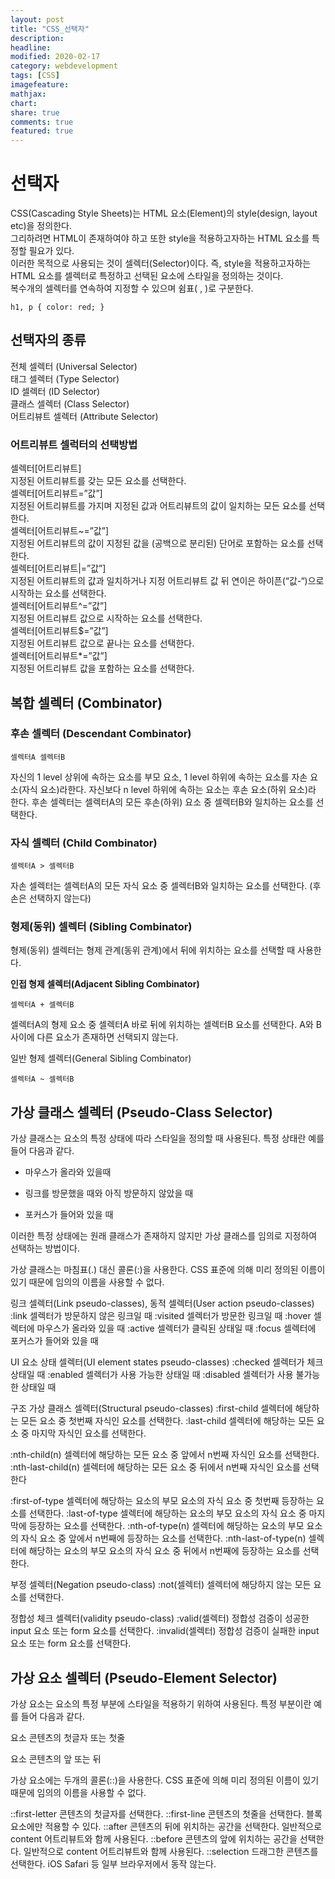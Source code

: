 ```yaml
---
layout: post
title: "CSS_선택자"
description:
headline:
modified: 2020-02-17
category: webdevelopment
tags: [CSS]
imagefeature:
mathjax:
chart:
share: true
comments: true
featured: true
---
```


# 선택자

CSS(Cascading Style Sheets)는 HTML 요소(Element)의 style(design, layout etc)을 정의한다.  
그리하려면 HTML이 존재하여야 하고 또한 style을 적용하고자하는 HTML 요소를 특정할 필요가 있다.  
이러한 목적으로 사용되는 것이 셀렉터(Selector)이다. 즉, style을 적용하고자하는 HTML 요소를 셀렉터로 특정하고 선택된 요소에 스타일을 정의하는 것이다.  
복수개의 셀렉터를 연속하여 지정할 수 있으며 쉼표( , )로 구분한다.

```
h1, p { color: red; }
```

## 선택자의 종류

<span class="orange">전체 셀렉터 (Universal Selector)</span>  
<span class="orange">태그 셀렉터 (Type Selector)</span>  
<span class="orange">ID 셀렉터 (ID Selector)</span>  
<span class="orange">클래스 셀렉터 (Class Selector)</span>  
<span class="orange">어트리뷰트 셀렉터 (Attribute Selector)</span>

### 어트리뷰트 셀럭터의 선택방법

<span class="gray">셀렉터[어트리뷰트]</span>  
지정된 어트리뷰트를 갖는 모든 요소를 선택한다.  
<span class="gray">셀렉터[어트리뷰트=”값”]</span>  
지정된 어트리뷰트를 가지며 지정된 값과 어트리뷰트의 값이 일치하는 모든 요소를 선택한다.  
<span class="gray">셀렉터[어트리뷰트~=”값”]</span>  
지정된 어트리뷰트의 값이 지정된 값을 (공백으로 분리된) 단어로 포함하는 요소를 선택한다.  
<span class="gray">셀렉터[어트리뷰트|=”값”]</span>  
지정된 어트리뷰트의 값과 일치하거나 지정 어트리뷰트 값 뒤 연이은 하이픈(“값-“)으로 시작하는 요소를 선택한다.  
<span class="gray">셀렉터[어트리뷰트^=”값”]</span>  
지정된 어트리뷰트 값으로 시작하는 요소를 선택한다.  
<span class="gray">셀렉터[어트리뷰트$=”값”]</span>  
지정된 어트리뷰트 값으로 끝나는 요소를 선택한다.  
<span class="gray">셀렉터[어트리뷰트*=”값”]</span>  
지정된 어트리뷰트 값을 포함하는 요소를 선택한다.

## 복합 셀렉터 (Combinator)

### 후손 셀렉터 (Descendant Combinator)

```
셀렉터A 셀렉터B
```

자신의 1 level 상위에 속하는 요소를 부모 요소, 1 level 하위에 속하는 요소를 자손 요소(자식 요소)라한다.
자신보다 n level 하위에 속하는 요소는 후손 요소(하위 요소)라 한다.
후손 셀렉터는 셀렉터A의 모든 후손(하위) 요소 중 셀렉터B와 일치하는 요소를 선택한다.

### 자식 셀렉터 (Child Combinator)

```
셀렉터A > 셀렉터B
```

자손 셀렉터는 셀렉터A의 모든 자식 요소 중 셀렉터B와 일치하는 요소를 선택한다. (후손은 선택하지 않는다)

### 형제(동위) 셀렉터 (Sibling Combinator)

형제(동위) 셀렉터는 형제 관계(동위 관계)에서 뒤에 위치하는 요소를 선택할 때 사용한다.

**인접 형제 셀렉터(Adjacent Sibling Combinator)**

```
셀렉터A + 셀렉터B
```

셀렉터A의 형제 요소 중 셀렉터A 바로 뒤에 위치하는 셀렉터B 요소를 선택한다. A와 B 사이에 다른 요소가 존재하면 선택되지 않는다.

일반 형제 셀렉터(General Sibling Combinator)

```
셀렉터A ~ 셀렉터B
```

## 가상 클래스 셀렉터 (Pseudo-Class Selector)

가상 클래스는 요소의 특정 상태에 따라 스타일을 정의할 때 사용된다. 특정 상태란 예를 들어 다음과 같다.

-   마우스가 올라와 있을때

-   링크를 방문했을 때와 아직 방문하지 않았을 때

-   포커스가 들어와 있을 때

이러한 특정 상태에는 원래 클래스가 존재하지 않지만 가상 클래스를 임의로 지정하여 선택하는 방법이다.

가상 클래스는 마침표(.) 대신 콜론(:)을 사용한다. CSS 표준에 의해 미리 정의된 이름이 있기 때문에 임의의 이름을 사용할 수 없다.

링크 셀렉터(Link pseudo-classes), 동적 셀렉터(User action pseudo-classes)
:link 셀렉터가 방문하지 않은 링크일 때
:visited 셀렉터가 방문한 링크일 때
:hover 셀렉터에 마우스가 올라와 있을 때
:active 셀렉터가 클릭된 상태일 때
:focus 셀렉터에 포커스가 들어와 있을 때

UI 요소 상태 셀렉터(UI element states pseudo-classes)
:checked 셀렉터가 체크 상태일 때
:enabled 셀렉터가 사용 가능한 상태일 때
:disabled 셀렉터가 사용 불가능한 상태일 때

구조 가상 클래스 셀렉터(Structural pseudo-classes)
:first-child 셀렉터에 해당하는 모든 요소 중 첫번째 자식인 요소를 선택한다.
:last-child 셀렉터에 해당하는 모든 요소 중 마지막 자식인 요소를 선택한다.

:nth-child(n) 셀렉터에 해당하는 모든 요소 중 앞에서 n번째 자식인 요소를 선택한다.
:nth-last-child(n) 셀렉터에 해당하는 모든 요소 중 뒤에서 n번째 자식인 요소를 선택한다

:first-of-type 셀렉터에 해당하는 요소의 부모 요소의 자식 요소 중 첫번째 등장하는 요소를 선택한다.
:last-of-type 셀렉터에 해당하는 요소의 부모 요소의 자식 요소 중 마지막에 등장하는 요소를 선택한다.
:nth-of-type(n) 셀렉터에 해당하는 요소의 부모 요소의 자식 요소 중 앞에서 n번째에 등장하는 요소를 선택한다.
:nth-last-of-type(n) 셀렉터에 해당하는 요소의 부모 요소의 자식 요소 중 뒤에서 n번째에 등장하는 요소를 선택한다.

부정 셀렉터(Negation pseudo-class)
:not(셀렉터) 셀렉터에 해당하지 않는 모든 요소를 선택한다.

정합성 체크 셀렉터(validity pseudo-class)
:valid(셀렉터) 정합성 검증이 성공한 input 요소 또는 form 요소를 선택한다.
:invalid(셀렉터) 정합성 검증이 실패한 input 요소 또는 form 요소를 선택한다.

## 가상 요소 셀렉터 (Pseudo-Element Selector)

가상 요소는 요소의 특정 부분에 스타일을 적용하기 위하여 사용된다. 특정 부분이란 예를 들어 다음과 같다.

요소 콘텐츠의 첫글자 또는 첫줄

요소 콘텐츠의 앞 또는 뒤

가상 요소에는 두개의 콜론(::)을 사용한다. CSS 표준에 의해 미리 정의된 이름이 있기 때문에 임의의 이름을 사용할 수 없다.

::first-letter 콘텐츠의 첫글자를 선택한다.
::first-line 콘텐츠의 첫줄을 선택한다. 블록 요소에만 적용할 수 있다.
::after 콘텐츠의 뒤에 위치하는 공간을 선택한다. 일반적으로 content 어트리뷰트와 함께 사용된다.
::before 콘텐츠의 앞에 위치하는 공간을 선택한다. 일반적으로 content 어트리뷰트와 함께 사용된다.
::selection 드래그한 콘텐츠를 선택한다. iOS Safari 등 일부 브라우저에서 동작 않는다.
